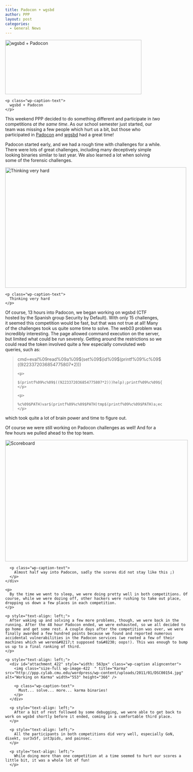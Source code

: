 ```yaml
---
title: Padocon + wgsbd
author: PPP
layout: post
categories:
  - General News
---
```

<p style="text-align: center;">
  <div id="attachment_421" style="width: 448px" class="wp-caption aligncenter">
    <img class="size-full wp-image-421 " title="wgsbd + Padocon" src="http://ppp.cylab.cmu.edu/wordpress/wp-content/uploads/2011/01/title.png" alt="wgsbd + Padocon" width="438" height="174" />
    
    <p class="wp-caption-text">
      wgsbd + Padocon
    </p>
  </div>
  
  <p>
    This weekend PPP decided to do something different and participate in <em>two</em> competitions <em>at the same time</em>. As our school semester just started, our team was missing a few people which hurt us a bit, but those who participated in <a href="http://padocon.org/conference2011/">Padocon</a> and <a href="http://www.securitybydefault.com/">wgsbd</a> had a great time!
  </p>
  
  <p>
    Padocon started early, and we had a rough time with challenges for a while. There were lots of great challenges, including many deceptively simple looking binaries similar to last year. We also learned a lot when solving some of the forensic challenges.
  </p>
  
  <div id="attachment_419" style="width: 592px" class="wp-caption aligncenter">
    <img class="size-full wp-image-419  " title="Thinking very hard" src="http://ppp.cylab.cmu.edu/wordpress/wp-content/uploads/2011/01/DSC00149.jpg" alt="Thinking very hard" width="582" height="386" />
    
    <p class="wp-caption-text">
      Thinking very hard
    </p>
  </div>
  
  <p>
    Of course, 13 hours into Padocon, we began working on wgsbd (CTF hosted by the Spanish group Security by Default). With only 15 challenges, it seemed this competition would be fast, but that was not true at all! Many of the challenges took us quite some time to solve. The web03 problem was incredibly interesting. The page allowed command execution on the server, but limited what could be run severely. Getting around the restrictions so we could read the token involved quite a few especially convoluted web queries, such as:
  </p>
  
  <blockquote>
    <p>
      cmd=eval%09read%09a%09$(set%09$(id%09$(printf%09%c%09$((9223372036854775807*2)))
    </p>
    
    <p>
      $(printf%09%c%09$((9223372036854775807*2)))help);printf%09%c%09${123})%09$(printf%09
    </p>
    
    <p>
      %c%09$PATH)var$(printf%09%c%09$PATH)tmp$(printf%09%c%09$PATH)a;echo%09$a
    </p>
  </blockquote>
  
  <p>
    which took quite a lot of brain power and time to figure out.
  </p>
  
  <p>
    Of course we were still working on Padocon challenges as well! And for a few hours we pulled ahead to the top team.
  </p>
  
  <p style="text-align: left;">
    <div id="attachment_420" style="width: 597px" class="wp-caption aligncenter">
      <img class="size-full wp-image-420 " title="Scoreboard" src="http://ppp.cylab.cmu.edu/wordpress/wp-content/uploads/2011/01/DSC00152.jpg" alt="Scoreboard" width="587" height="389" />
      
      <p class="wp-caption-text">
        Almost half way into Padocon, sadly the scores did not stay like this ;)
      </p>
    </div>
    
    <p>
      By the time we went to sleep, we were doing pretty well in both competitions. Of course, while we were dozing off, other hackers were rushing to take out place, dropping us down a few places in each competition.
    </p>
    
    <p style="text-align: left;">
      After waking up and solving a few more problems, though, we were back in the running. After the 48 hour Padocon ended, we were exhausted, so we all decided to go home and get some rest. A couple days after the competition was over, we were finally awarded a few hundred points because we found and reported numerous accidental vulnerabilities in the Padocon services (we rooted a few of their machines which we weren&#8217;t supposed to&#8230; oops!). This was enough to bump us up to a final ranking of third.
    </p>
    
    <p style="text-align: left;">
      <div id="attachment_422" style="width: 563px" class="wp-caption aligncenter">
        <img class="size-full wp-image-422  " title="Karma" src="http://ppp.cylab.cmu.edu/wordpress/wp-content/uploads/2011/01/DSC00154.jpg" alt="Working on Karma" width="553" height="366" />
        
        <p class="wp-caption-text">
          Must... solve... more... karma binaries!
        </p>
      </div>
      
      <p style="text-align: left;">
        After a bit of rest followed by some debugging, we were able to get back to work on wgsbd shortly before it ended, coming in a comfortable third place.
      </p>
      
      <p style="text-align: left;">
        All the participants in both competitions did very well, especially GoN, disekt, sur3x5f, int3pids, and painsec.
      </p>
      
      <p style="text-align: left;">
        While doing more than one competition at a time seemed to hurt our scores a little bit, it was a whole lot of fun!
      </p>